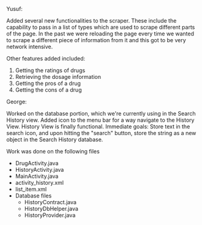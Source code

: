 Yusuf:

Added several new functionalities to the scraper.
These include the capability to pass in a list of types
which are used to scrape different parts of the page.
In the past we were reloading the page every time we wanted
to scrape a different piece of information from it and
this got to be very network intensive.

Other features added included:  
1. Getting the ratings of drugs  
2. Retrieving the dosage information  
3. Getting the pros of a drug  
4. Getting the cons of a drug  

George:

Worked on the database portion, which we're currently using in the Search History view. Added icon to the menu bar for a way navigate to the History View. History View is finally functional. Immediate goals: Store text in the search icon, and upon hitting the "search" button, store the string as a new object in the Search History database.

Work was done on the following files
* DrugActivity.java
* HistoryActivity.java
* MainActivity.java
* activity_history.xml
* list_item.xml
* Database files
  * HistoryContract.java
  * HistoryDbHelper.java
  * HistoryProvider.java
